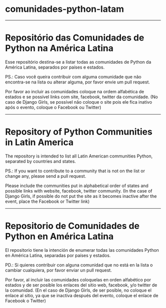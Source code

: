 # comunidades-python-latam
-------------------------------------------------------
Repositório das Comunidades de Python na América Latina
=======================================================
Esse repositório destina-se a listar todas as comunidades de Python da América Latina, separados por países e estados.

PS.: Caso você queira contribuir com alguma comunidade que não encontra-se na lista ou alterar alguma, por favor envie um pull request.

Por favor ao incluir as comunidades coloque na ordem alfabética de estados e se possível links com site, facebook, twitter da comunidade. (No caso de Django Girls, se possível não coloque o site pois ele fica inativo após o evento, coloque o Facebook ou Twitter)

--------------------------------------------------
Repository of Python Communities in Latin America
==================================================
The repository is intended to list all Latin American communities Python, separated by countries and states.

PS.: If you want to contribute to a community that is not on the list or change any, please send a pull request.

Please include the communities put in alphabetical order of states and possible links with website, facebook, twitter community. (In the case of Django Girls, if possible do not put the site as it becomes inactive after the event, place the Facebook or Twitter link)

-------------------------------------------------------
Repositorio de Comunidades de Python en América Latina
=======================================================
El repositorio tiene la intención de enumerar todas las comunidades Python en América Latina, separadas por países y estados.

PD.: Si quieres contribuir con alguna comunidad que no está en la lista o cambiar cualquiera, por favor enviar un pull request.

Por favor, al incluir las comunidades coloquelas en orden alfabético por estados y de ser posible los enlaces del sitio web, facebook, y/o twitter de la comunidad. (En el caso de Django Girls, de ser posible, no coloque el enlace al sitio, ya que se inactiva después del evento, coloque el enlace de Facebook o Twitter)
